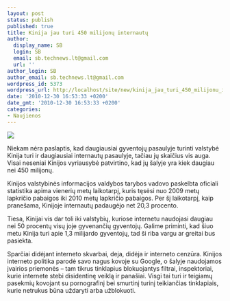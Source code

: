 ```yaml
---
layout: post
status: publish
published: true
title: Kinija jau turi 450 milijonų internautų
author:
  display_name: SB
  login: SB
  email: sb.technews.lt@gmail.com
  url: ''
author_login: SB
author_email: sb.technews.lt@gmail.com
wordpress_id: 5373
wordpress_url: http://localhost/site/new/kinija_jau_turi_450_milijonu_internautu/
date: '2010-12-30 16:53:33 +0200'
date_gmt: '2010-12-30 16:53:33 +0200'
categories:
- Naujienos
---
```

<div class="imgright"><img src="http://technews.lt/upload/china-internet.jpg"  /></div>
<p>Niekam nėra paslaptis, kad daugiausiai gyventojų pasaulyje turinti valstybė Kinija turi ir daugiausiai internautų pasaulyje, tačiau jų skaičius vis auga. Visai neseniai Kinijos vyriausybė patvirtino, kad jų šalyje yra kiek daugiau nei 450 milijonų.</p>
<p>Kinijos valstybinės informacijos valdybos tarybos vadovo paskelbta oficiali statistika apima vienerių metų laikotarpį, kuris tęsėsi nuo 2009 metų lapkričio pabaigos iki 2010 metų lapkričio pabaigos. Per šį laikotarpį, kaip pranešama, Kinijoje internautų padaugėjo net 20,3 procento.</p>
<p>Tiesa, Kinijai vis dar toli iki valstybių, kuriose internetu naudojasi daugiau nei 50 procentų visų joje gyvenančių gyventojų. Galime priminti, kad šiuo metu Kinija turi apie 1,3 milijardo gyventojų, tad ši riba vargu ar greitai bus pasiekta.</p>
<p>Sparčiai didėjant interneto skvarbai, deja, didėja ir interneto cenzūra. Kinijos interneto politika parodė savo nagus kovoje su Google, o šalyje naudojamos įvairios priemonės – tam tikrus tinklapius blokuojantys filtrai, inspektoriai, kurie internete stebi disidentinę veiklą ir panašiai. Visgi tai turi ir teigiamų pasekmių kovojant su pornografinį bei smurtinį turinį teikiančias tinklapiais, kurie netrukus būna uždaryti arba užblokuoti.<br /></p>
